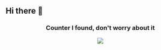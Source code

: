 ## Hi there 👋

<h3 align="center"> 
Counter I found, don't worry about it
</h3>
<p align="center">
  <a href="https://count.getloli.com/"><img src="https://count.getloli.com/get/@aljdflasjdfasfdj?theme=moebooru"></a>
</p>
<!--
**epicseven-cup/epicseven-cup** is a ✨ _special_ ✨ repository because its `README.md` (this file) appears on your GitHub profile.

Here are some ideas to get you started:

- 🔭 I’m currently working on ...
- 🌱 I’m currently learning ...
- 👯 I’m looking to collaborate on ...
- 🤔 I’m looking for help with ...
- 💬 Ask me about ...
- 📫 How to reach me: ...
- 😄 Pronouns: ...
- ⚡ Fun fact: ...
-->
